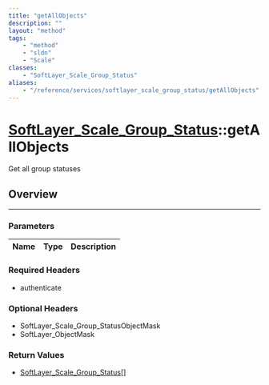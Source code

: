 ```yaml
---
title: "getAllObjects"
description: ""
layout: "method"
tags:
    - "method"
    - "sldn"
    - "Scale"
classes:
    - "SoftLayer_Scale_Group_Status"
aliases:
    - "/reference/services/softlayer_scale_group_status/getAllObjects"
---
```

# [SoftLayer_Scale_Group_Status](/reference/services/SoftLayer_Scale_Group_Status)::getAllObjects


Get all group statuses


## Overview 


-----

### Parameters 
|Name | Type | Description |
| --- | --- | --- |


### Required Headers
* authenticate


### Optional Headers
* SoftLayer_Scale_Group_StatusObjectMask
* SoftLayer_ObjectMask

### Return Values
* <a href='/reference/datatypes/SoftLayer_Scale_Group_Status'>SoftLayer_Scale_Group_Status[] </a>




